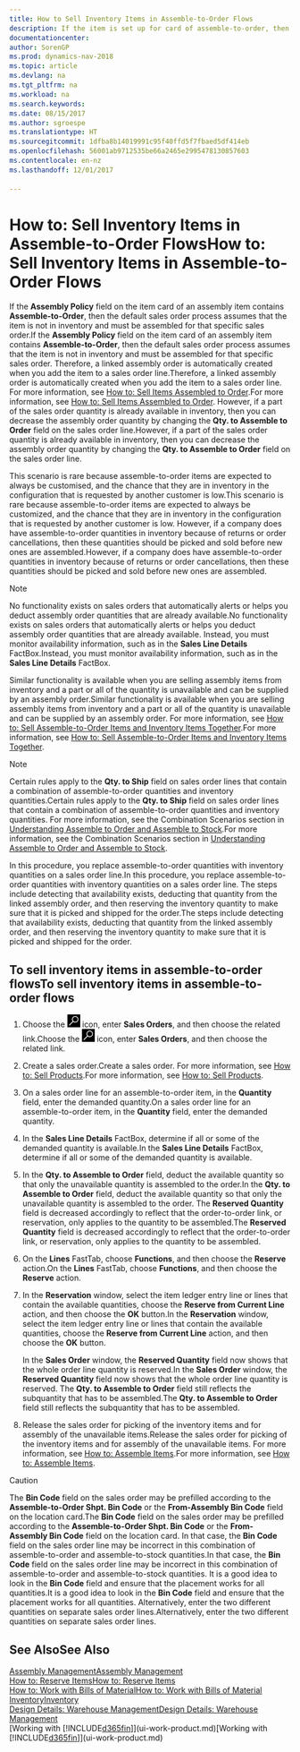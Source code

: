 ```yaml
---
title: How to Sell Inventory Items in Assemble-to-Order Flows
description: If the item is set up for card of assemble-to-order, then the default sales order process assumes that the item is not in inventory and must be assembled for that specific sales order. Therefore, a linked assembly order is automatically created when you add the item to a sales order line.
documentationcenter: 
author: SorenGP
ms.prod: dynamics-nav-2018
ms.topic: article
ms.devlang: na
ms.tgt_pltfrm: na
ms.workload: na
ms.search.keywords: 
ms.date: 08/15/2017
ms.author: sgroespe
ms.translationtype: HT
ms.sourcegitcommit: 1dfba8b14019991c95f40ffd5f7fbaed5df414eb
ms.openlocfilehash: 56001ab9712535be66a2465e2995478130857603
ms.contentlocale: en-nz
ms.lasthandoff: 12/01/2017

---
```

# <a name="how-to-sell-inventory-items-in-assemble-to-order-flows"></a><span data-ttu-id="9049c-104">How to: Sell Inventory Items in Assemble-to-Order Flows</span><span class="sxs-lookup"><span data-stu-id="9049c-104">How to: Sell Inventory Items in Assemble-to-Order Flows</span></span>
<span data-ttu-id="9049c-105">If the **Assembly Policy** field on the item card of an assembly item contains **Assemble-to-Order**, then the default sales order process assumes that the item is not in inventory and must be assembled for that specific sales order.</span><span class="sxs-lookup"><span data-stu-id="9049c-105">If the **Assembly Policy** field on the item card of an assembly item contains **Assemble-to-Order**, then the default sales order process assumes that the item is not in inventory and must be assembled for that specific sales order.</span></span> <span data-ttu-id="9049c-106">Therefore, a linked assembly order is automatically created when you add the item to a sales order line.</span><span class="sxs-lookup"><span data-stu-id="9049c-106">Therefore, a linked assembly order is automatically created when you add the item to a sales order line.</span></span> <span data-ttu-id="9049c-107">For more information, see [How to: Sell Items Assembled to Order](assembly-how-to-sell-items-assembled-to-order.md).</span><span class="sxs-lookup"><span data-stu-id="9049c-107">For more information, see [How to: Sell Items Assembled to Order](assembly-how-to-sell-items-assembled-to-order.md).</span></span> <span data-ttu-id="9049c-108">However, if a part of the sales order quantity is already available in inventory, then you can decrease the assembly order quantity by changing the **Qty. to Assemble to Order** field on the sales order line.</span><span class="sxs-lookup"><span data-stu-id="9049c-108">However, if a part of the sales order quantity is already available in inventory, then you can decrease the assembly order quantity by changing the **Qty. to Assemble to Order** field on the sales order line.</span></span>  

<span data-ttu-id="9049c-109">This scenario is rare because assemble-to-order items are expected to always be customised, and the chance that they are in inventory in the configuration that is requested by another customer is low.</span><span class="sxs-lookup"><span data-stu-id="9049c-109">This scenario is rare because assemble-to-order items are expected to always be customized, and the chance that they are in inventory in the configuration that is requested by another customer is low.</span></span> <span data-ttu-id="9049c-110">However, if a company does have assemble-to-order quantities in inventory because of returns or order cancellations, then these quantities should be picked and sold before new ones are assembled.</span><span class="sxs-lookup"><span data-stu-id="9049c-110">However, if a company does have assemble-to-order quantities in inventory because of returns or order cancellations, then these quantities should be picked and sold before new ones are assembled.</span></span>  

> [!NOTE]  
>  <span data-ttu-id="9049c-111">No functionality exists on sales orders that automatically alerts or helps you deduct assembly order quantities that are already available.</span><span class="sxs-lookup"><span data-stu-id="9049c-111">No functionality exists on sales orders that automatically alerts or helps you deduct assembly order quantities that are already available.</span></span> <span data-ttu-id="9049c-112">Instead, you must monitor availability information, such as in the **Sales Line Details** FactBox.</span><span class="sxs-lookup"><span data-stu-id="9049c-112">Instead, you must monitor availability information, such as in the **Sales Line Details** FactBox.</span></span>  

<span data-ttu-id="9049c-113">Similar functionality is available when you are selling assembly items from inventory and a part or all of the quantity is unavailable and can be supplied by an assembly order.</span><span class="sxs-lookup"><span data-stu-id="9049c-113">Similar functionality is available when you are selling assembly items from inventory and a part or all of the quantity is unavailable and can be supplied by an assembly order.</span></span> <span data-ttu-id="9049c-114">For more information, see [How to: Sell Assemble-to-Order Items and Inventory Items Together](assembly-how-to-sell-assemble-to-order-items-and-inventory-items-together.md).</span><span class="sxs-lookup"><span data-stu-id="9049c-114">For more information, see [How to: Sell Assemble-to-Order Items and Inventory Items Together](assembly-how-to-sell-assemble-to-order-items-and-inventory-items-together.md).</span></span>  

> [!NOTE]  
>  <span data-ttu-id="9049c-115">Certain rules apply to the **Qty. to Ship** field on sales order lines that contain a combination of assemble-to-order quantities and inventory quantities.</span><span class="sxs-lookup"><span data-stu-id="9049c-115">Certain rules apply to the **Qty. to Ship** field on sales order lines that contain a combination of assemble-to-order quantities and inventory quantities.</span></span> <span data-ttu-id="9049c-116">For more information, see the Combination Scenarios section in [Understanding Assemble to Order and Assemble to Stock](assembly-assemble-to-order-or-assemble-to-stock.md).</span><span class="sxs-lookup"><span data-stu-id="9049c-116">For more information, see the Combination Scenarios section in [Understanding Assemble to Order and Assemble to Stock](assembly-assemble-to-order-or-assemble-to-stock.md).</span></span>  

<span data-ttu-id="9049c-117">In this procedure, you replace assemble-to-order quantities with inventory quantities on a sales order line.</span><span class="sxs-lookup"><span data-stu-id="9049c-117">In this procedure, you replace assemble-to-order quantities with inventory quantities on a sales order line.</span></span> <span data-ttu-id="9049c-118">The steps include detecting that availability exists, deducting that quantity from the linked assembly order, and then reserving the inventory quantity to make sure that it is picked and shipped for the order.</span><span class="sxs-lookup"><span data-stu-id="9049c-118">The steps include detecting that availability exists, deducting that quantity from the linked assembly order, and then reserving the inventory quantity to make sure that it is picked and shipped for the order.</span></span>  

## <a name="to-sell-inventory-items-in-assemble-to-order-flows"></a><span data-ttu-id="9049c-119">To sell inventory items in assemble-to-order flows</span><span class="sxs-lookup"><span data-stu-id="9049c-119">To sell inventory items in assemble-to-order flows</span></span>  
1.  <span data-ttu-id="9049c-120">Choose the ![Search for Page or Report](media/ui-search/search_small.png "Search for Page or Report icon") icon, enter **Sales Orders**, and then choose the related link.</span><span class="sxs-lookup"><span data-stu-id="9049c-120">Choose the ![Search for Page or Report](media/ui-search/search_small.png "Search for Page or Report icon") icon, enter **Sales Orders**, and then choose the related link.</span></span>  
2.  <span data-ttu-id="9049c-121">Create a sales order.</span><span class="sxs-lookup"><span data-stu-id="9049c-121">Create a sales order.</span></span> <span data-ttu-id="9049c-122">For more information, see [How to: Sell Products](sales-how-sell-products.md).</span><span class="sxs-lookup"><span data-stu-id="9049c-122">For more information, see [How to: Sell Products](sales-how-sell-products.md).</span></span>  
3.  <span data-ttu-id="9049c-123">On a sales order line for an assemble-to-order item, in the **Quantity** field, enter the demanded quantity.</span><span class="sxs-lookup"><span data-stu-id="9049c-123">On a sales order line for an assemble-to-order item, in the **Quantity** field, enter the demanded quantity.</span></span>  
4.  <span data-ttu-id="9049c-124">In the **Sales Line Details** FactBox, determine if all or some of the demanded quantity is available.</span><span class="sxs-lookup"><span data-stu-id="9049c-124">In the **Sales Line Details** FactBox, determine if all or some of the demanded quantity is available.</span></span>  
5.  <span data-ttu-id="9049c-125">In the **Qty. to Assemble to Order** field, deduct the available quantity so that only the unavailable quantity is assembled to the order.</span><span class="sxs-lookup"><span data-stu-id="9049c-125">In the **Qty. to Assemble to Order** field, deduct the available quantity so that only the unavailable quantity is assembled to the order.</span></span> <span data-ttu-id="9049c-126">The **Reserved Quantity** field is decreased accordingly to reflect that the order-to-order link, or reservation, only applies to the quantity to be assembled.</span><span class="sxs-lookup"><span data-stu-id="9049c-126">The **Reserved Quantity** field is decreased accordingly to reflect that the order-to-order link, or reservation, only applies to the quantity to be assembled.</span></span>  
6.  <span data-ttu-id="9049c-127">On the **Lines** FastTab, choose **Functions**, and then choose the **Reserve** action.</span><span class="sxs-lookup"><span data-stu-id="9049c-127">On the **Lines** FastTab, choose **Functions**, and then choose the **Reserve** action.</span></span>  
7.  <span data-ttu-id="9049c-128">In the **Reservation** window, select the item ledger entry line or lines that contain the available quantities, choose the **Reserve from Current Line** action, and then choose the **OK** button.</span><span class="sxs-lookup"><span data-stu-id="9049c-128">In the **Reservation** window, select the item ledger entry line or lines that contain the available quantities, choose the **Reserve from Current Line** action, and then choose the **OK** button.</span></span>  

    <span data-ttu-id="9049c-129">In the **Sales Order** window, the **Reserved Quantity** field now shows that the whole order line quantity is reserved.</span><span class="sxs-lookup"><span data-stu-id="9049c-129">In the **Sales Order** window, the **Reserved Quantity** field now shows that the whole order line quantity is reserved.</span></span> <span data-ttu-id="9049c-130">The **Qty. to Assemble to Order** field still reflects the subquantity that has to be assembled.</span><span class="sxs-lookup"><span data-stu-id="9049c-130">The **Qty. to Assemble to Order** field still reflects the subquantity that has to be assembled.</span></span>  

8.  <span data-ttu-id="9049c-131">Release the sales order for picking of the inventory items and for assembly of the unavailable items.</span><span class="sxs-lookup"><span data-stu-id="9049c-131">Release the sales order for picking of the inventory items and for assembly of the unavailable items.</span></span> <span data-ttu-id="9049c-132">For more information, see [How to: Assemble Items](assembly-how-to-assemble-items.md).</span><span class="sxs-lookup"><span data-stu-id="9049c-132">For more information, see [How to: Assemble Items](assembly-how-to-assemble-items.md).</span></span>  

> [!CAUTION]  
>  <span data-ttu-id="9049c-133">The **Bin Code** field on the sales order may be prefilled according to the **Assemble-to-Order Shpt. Bin Code** or the **From-Assembly Bin Code** field on the location card.</span><span class="sxs-lookup"><span data-stu-id="9049c-133">The **Bin Code** field on the sales order may be prefilled according to the **Assemble-to-Order Shpt. Bin Code** or the **From-Assembly Bin Code** field on the location card.</span></span> <span data-ttu-id="9049c-134">In that case, the **Bin Code** field on the sales order line may be incorrect in this combination of assemble-to-order and assemble-to-stock quantities.</span><span class="sxs-lookup"><span data-stu-id="9049c-134">In that case, the **Bin Code** field on the sales order line may be incorrect in this combination of assemble-to-order and assemble-to-stock quantities.</span></span> <span data-ttu-id="9049c-135">It is a good idea to look in the **Bin Code** field and ensure that the placement works for all quantities.</span><span class="sxs-lookup"><span data-stu-id="9049c-135">It is a good idea to look in the **Bin Code** field and ensure that the placement works for all quantities.</span></span> <span data-ttu-id="9049c-136">Alternatively, enter the two different quantities on separate sales order lines.</span><span class="sxs-lookup"><span data-stu-id="9049c-136">Alternatively, enter the two different quantities on separate sales order lines.</span></span>  

## <a name="see-also"></a><span data-ttu-id="9049c-137">See Also</span><span class="sxs-lookup"><span data-stu-id="9049c-137">See Also</span></span>  
[<span data-ttu-id="9049c-138">Assembly Management</span><span class="sxs-lookup"><span data-stu-id="9049c-138">Assembly Management</span></span>](assembly-assemble-items.md)  
[<span data-ttu-id="9049c-139">How to: Reserve Items</span><span class="sxs-lookup"><span data-stu-id="9049c-139">How to: Reserve Items</span></span>](inventory-how-to-reserve-items.md)  
[<span data-ttu-id="9049c-140">How to: Work with Bills of Material</span><span class="sxs-lookup"><span data-stu-id="9049c-140">How to: Work with Bills of Material</span></span>](inventory-how-work-BOMs.md)  
[<span data-ttu-id="9049c-141">Inventory</span><span class="sxs-lookup"><span data-stu-id="9049c-141">Inventory</span></span>](inventory-manage-inventory.md)  
[<span data-ttu-id="9049c-142">Design Details: Warehouse Management</span><span class="sxs-lookup"><span data-stu-id="9049c-142">Design Details: Warehouse Management</span></span>](design-details-warehouse-management.md)  
<span data-ttu-id="9049c-143">[Working with [!INCLUDE[d365fin](includes/d365fin_md.md)]](ui-work-product.md)</span><span class="sxs-lookup"><span data-stu-id="9049c-143">[Working with [!INCLUDE[d365fin](includes/d365fin_md.md)]](ui-work-product.md)</span></span>

